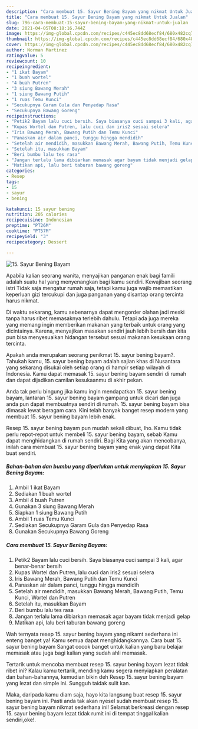 ```yaml
---
description: "Cara membuat 15. Sayur Bening Bayam yang nikmat Untuk Jualan"
title: "Cara membuat 15. Sayur Bening Bayam yang nikmat Untuk Jualan"
slug: 796-cara-membuat-15-sayur-bening-bayam-yang-nikmat-untuk-jualan
date: 2021-04-05T08:18:16.744Z
image: https://img-global.cpcdn.com/recipes/c445ec8dd68ecf84/680x482cq70/15-sayur-bening-bayam-foto-resep-utama.jpg
thumbnail: https://img-global.cpcdn.com/recipes/c445ec8dd68ecf84/680x482cq70/15-sayur-bening-bayam-foto-resep-utama.jpg
cover: https://img-global.cpcdn.com/recipes/c445ec8dd68ecf84/680x482cq70/15-sayur-bening-bayam-foto-resep-utama.jpg
author: Norman Martinez
ratingvalue: 5
reviewcount: 10
recipeingredient:
- "1 ikat Bayam"
- "1 buah wortel"
- "4 buah Putren"
- "3 siung Bawang Merah"
- "1 siung Bawang Putih"
- "1 ruas Temu Kunci"
- "Secukupnya Garam Gula dan Penyedap Rasa"
- "Secukupnya Bawang Goreng"
recipeinstructions:
- "Petik2 Bayam lalu cuci bersih. Saya biasanya cuci sampai 3 kali, agar benar-benar bersih"
- "Kupas Wortel dan Putren, lalu cuci dan iris2 sesuai selera"
- "Iris Bawang Merah, Bawang Putih dan Temu Kunci"
- "Panaskan air dalam panci, tunggu hingga mendidih"
- "Setelah air mendidih, masukkan Bawang Merah, Bawang Putih, Temu Kunci, Wortel dan Putren"
- "Setelah itu, masukkan Bayam"
- "Beri bumbu lalu tes rasa"
- "Jangan terlalu lama dibiarkan memasak agar bayam tidak menjadi gelap"
- "Matikan api, lalu beri taburan bawang goreng"
categories:
- Resep
tags:
- 15
- sayur
- bening

katakunci: 15 sayur bening 
nutrition: 205 calories
recipecuisine: Indonesian
preptime: "PT26M"
cooktime: "PT57M"
recipeyield: "3"
recipecategory: Dessert

---
```



![15. Sayur Bening Bayam](https://img-global.cpcdn.com/recipes/c445ec8dd68ecf84/680x482cq70/15-sayur-bening-bayam-foto-resep-utama.jpg)

Apabila kalian seorang wanita, menyajikan panganan enak bagi famili adalah suatu hal yang menyenangkan bagi kamu sendiri. Kewajiban seorang istri Tidak saja mengatur rumah saja, tetapi kamu juga wajib memastikan keperluan gizi tercukupi dan juga panganan yang disantap orang tercinta harus nikmat.

Di waktu  sekarang, kamu sebenarnya dapat mengorder olahan jadi meski tanpa harus ribet memasaknya terlebih dahulu. Tetapi ada juga mereka yang memang ingin memberikan makanan yang terbaik untuk orang yang dicintainya. Karena, menyajikan masakan sendiri jauh lebih bersih dan kita pun bisa menyesuaikan hidangan tersebut sesuai makanan kesukaan orang tercinta. 



Apakah anda merupakan seorang penikmat 15. sayur bening bayam?. Tahukah kamu, 15. sayur bening bayam adalah sajian khas di Nusantara yang sekarang disukai oleh setiap orang di hampir setiap wilayah di Indonesia. Kamu dapat memasak 15. sayur bening bayam sendiri di rumah dan dapat dijadikan camilan kesukaanmu di akhir pekan.

Anda tak perlu bingung jika kamu ingin mendapatkan 15. sayur bening bayam, lantaran 15. sayur bening bayam gampang untuk dicari dan juga anda pun dapat membuatnya sendiri di rumah. 15. sayur bening bayam bisa dimasak lewat beragam cara. Kini telah banyak banget resep modern yang membuat 15. sayur bening bayam lebih enak.

Resep 15. sayur bening bayam pun mudah sekali dibuat, lho. Kamu tidak perlu repot-repot untuk membeli 15. sayur bening bayam, sebab Kamu dapat menghidangkan di rumah sendiri. Bagi Kita yang akan mencobanya, inilah cara membuat 15. sayur bening bayam yang enak yang dapat Kita buat sendiri.

<!--inarticleads1-->

##### Bahan-bahan dan bumbu yang diperlukan untuk menyiapkan 15. Sayur Bening Bayam:

1. Ambil 1 ikat Bayam
1. Sediakan 1 buah wortel
1. Ambil 4 buah Putren
1. Gunakan 3 siung Bawang Merah
1. Siapkan 1 siung Bawang Putih
1. Ambil 1 ruas Temu Kunci
1. Sediakan Secukupnya Garam Gula dan Penyedap Rasa
1. Gunakan Secukupnya Bawang Goreng




<!--inarticleads2-->

##### Cara membuat 15. Sayur Bening Bayam:

1. Petik2 Bayam lalu cuci bersih. Saya biasanya cuci sampai 3 kali, agar benar-benar bersih
1. Kupas Wortel dan Putren, lalu cuci dan iris2 sesuai selera
1. Iris Bawang Merah, Bawang Putih dan Temu Kunci
1. Panaskan air dalam panci, tunggu hingga mendidih
1. Setelah air mendidih, masukkan Bawang Merah, Bawang Putih, Temu Kunci, Wortel dan Putren
1. Setelah itu, masukkan Bayam
1. Beri bumbu lalu tes rasa
1. Jangan terlalu lama dibiarkan memasak agar bayam tidak menjadi gelap
1. Matikan api, lalu beri taburan bawang goreng




Wah ternyata resep 15. sayur bening bayam yang nikamt sederhana ini enteng banget ya! Kamu semua dapat menghidangkannya. Cara buat 15. sayur bening bayam Sangat cocok banget untuk kalian yang baru belajar memasak atau juga bagi kalian yang sudah ahli memasak.

Tertarik untuk mencoba membuat resep 15. sayur bening bayam lezat tidak ribet ini? Kalau kamu tertarik, mending kamu segera menyiapkan peralatan dan bahan-bahannya, kemudian bikin deh Resep 15. sayur bening bayam yang lezat dan simple ini. Sungguh taidak sulit kan. 

Maka, daripada kamu diam saja, hayo kita langsung buat resep 15. sayur bening bayam ini. Pasti anda tak akan nyesel sudah membuat resep 15. sayur bening bayam nikmat sederhana ini! Selamat berkreasi dengan resep 15. sayur bening bayam lezat tidak rumit ini di tempat tinggal kalian sendiri,oke!.

